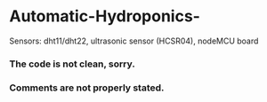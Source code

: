 # Automatic-Hydroponics-
Sensors: dht11/dht22, ultrasonic sensor (HCSR04), nodeMCU board

### The code is not clean, sorry.
### Comments are not properly stated.
